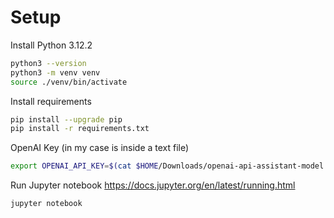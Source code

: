 # Setup

Install Python 3.12.2

```bash
python3 --version
python3 -m venv venv
source ./venv/bin/activate
```

Install requirements

```bash
pip install --upgrade pip
pip install -r requirements.txt
```

OpenAI Key (in my case is inside a text file)
```bash
export OPENAI_API_KEY=$(cat $HOME/Downloads/openai-api-assistant-model.txt)
```

Run Jupyter notebook
https://docs.jupyter.org/en/latest/running.html

```bash
jupyter notebook
```